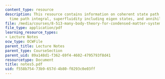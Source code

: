 ```yaml
---
content_type: resource
description: This resource contains information on coherent state path integral, real
  time path integral, superfluidity including eigen states, and annihilation operators.
file: /media/courses/8-513-many-body-theory-for-condensed-matter-systems-fall-2004/f558b75473b9657d4b80f0293c0e03ff_notes5.pdf
file_type: application/pdf
learning_resource_types:
- Lecture Notes
ocw_type: OCWFile
parent_title: Lecture Notes
parent_type: CourseSection
parent_uid: 89a148d1-f362-69f4-4602-4795793f8d41
resourcetype: Document
title: notes5.pdf
uid: f558b754-73b9-657d-4b80-f0293c0e03ff
---
```

